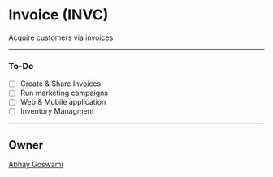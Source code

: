 # Invoice (INVC)

Acquire customers via invoices

---

### To-Do

- [ ] Create & Share Invoices
- [ ] Run marketing campaigns
- [ ] Web & Mobile application
- [ ] Inventory Managment

---

## Owner

[Abhay Goswami](http://twitter.com/iamabhaygoswami)
